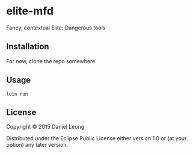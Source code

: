 # elite-mfd

Fancy, contextual Elite: Dangerous tools

## Installation

For now, clone the repo somewhere

## Usage

    lein run

## License

Copyright © 2015 Daniel Leong

Distributed under the Eclipse Public License either version 1.0 or (at
your option) any later version.
